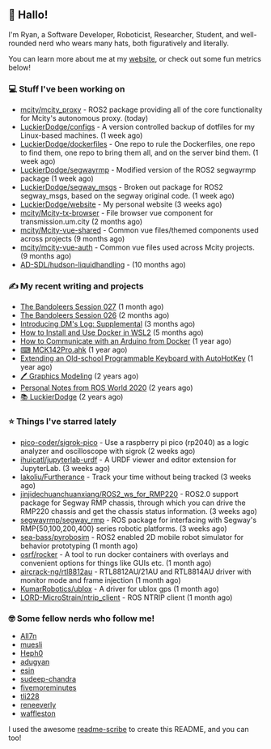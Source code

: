 ## 👋 Hallo!

I'm Ryan, a Software Developer, Roboticist, Researcher, Student, and well-rounded nerd who wears many hats, both figuratively and literally.

You can learn more about me at my [website](https://ryandlewis.dev), or check out some fun metrics below!

### 💻 Stuff I've been working on

- [mcity/mcity_proxy](https://github.com/mcity/mcity_proxy) - ROS2 package providing all of the core functionality for Mcity&#39;s autonomous proxy. (today)
- [LuckierDodge/configs](https://github.com/LuckierDodge/configs) - A version controlled backup of dotfiles for my Linux-based machines. (1 week ago)
- [LuckierDodge/dockerfiles](https://github.com/LuckierDodge/dockerfiles) - One repo to rule the Dockerfiles, one repo to find them, one repo to bring them all, and on the server bind them. (1 week ago)
- [LuckierDodge/segwayrmp](https://github.com/LuckierDodge/segwayrmp) - Modified version of the ROS2 segwayrmp package (1 week ago)
- [LuckierDodge/segway_msgs](https://github.com/LuckierDodge/segway_msgs) - Broken out package for ROS2 segway_msgs, based on the segway original code. (1 week ago)
- [LuckierDodge/website](https://github.com/LuckierDodge/website) - My personal website (3 weeks ago)
- [mcity/Mcity-tx-browser](https://github.com/mcity/Mcity-tx-browser) - File browser vue component for transmission.um.city (2 months ago)
- [mcity/Mcity-vue-shared](https://github.com/mcity/Mcity-vue-shared) - Common vue files/themed components used across projects (9 months ago)
- [mcity/mcity-vue-auth](https://github.com/mcity/mcity-vue-auth) - Common vue files used across Mcity projects. (9 months ago)
- [AD-SDL/hudson-liquidhandling](https://github.com/AD-SDL/hudson-liquidhandling) -  (10 months ago)

### ✍ My recent writing and projects

- [The Bandoleers Session 027](https://ryandlewis.dev/posts/ttrpg/thebandoleers027/) (1 month ago)
- [The Bandoleers Session 026](https://ryandlewis.dev/posts/ttrpg/thebandoleers026/) (2 months ago)
- [Introducing DM&#39;s Log: Supplemental](https://ryandlewis.dev/posts/ttrpg/introducingdmslog/) (3 months ago)
- [How to Install and Use Docker in WSL2](https://ryandlewis.dev/posts/howtowsldocker/) (5 months ago)
- [How to Communicate with an Arduino from Docker](https://ryandlewis.dev/posts/howtoarduinodocker/) (1 year ago)
- [⌨ MCK142Pro.ahk](https://ryandlewis.dev/projects/mck142pro/) (1 year ago)
- [Extending an Old-school Programmable Keyboard with AutoHotKey](https://ryandlewis.dev/posts/mck142pro/) (1 year ago)
- [🖊 Graphics Modeling](https://ryandlewis.dev/projects/graphics/) (2 years ago)
- [Personal Notes from ROS World 2020](https://ryandlewis.dev/posts/rosworld2020/) (2 years ago)
- [📚 LuckierDodge](https://ryandlewis.dev/projects/README/) (2 years ago)

### ⭐ Things I've starred lately

- [pico-coder/sigrok-pico](https://github.com/pico-coder/sigrok-pico) - Use a raspberry pi pico (rp2040) as a logic analyzer and oscilloscope with sigrok (2 weeks ago)
- [ihuicatl/jupyterlab-urdf](https://github.com/ihuicatl/jupyterlab-urdf) - A URDF viewer and editor extension for JupyterLab. (3 weeks ago)
- [lakoliu/Furtherance](https://github.com/lakoliu/Furtherance) - Track your time without being tracked (3 weeks ago)
- [jinjidechuanchuanxiang/ROS2_ws_for_RMP220](https://github.com/jinjidechuanchuanxiang/ROS2_ws_for_RMP220) - ROS2.0 support package for Segway RMP chassis, through which you can drive the RMP220 chassis and get the chassis status information. (3 weeks ago)
- [segwayrmp/segway_rmp](https://github.com/segwayrmp/segway_rmp) - ROS package for interfacing with Segway&#39;s RMP{50,100,200,400} series robotic platforms. (3 weeks ago)
- [sea-bass/pyrobosim](https://github.com/sea-bass/pyrobosim) - ROS2 enabled 2D mobile robot simulator for behavior prototyping (1 month ago)
- [osrf/rocker](https://github.com/osrf/rocker) - A tool to run docker containers with overlays and convenient options for things like GUIs etc. (1 month ago)
- [aircrack-ng/rtl8812au](https://github.com/aircrack-ng/rtl8812au) - RTL8812AU/21AU and RTL8814AU driver with monitor mode and frame injection (1 month ago)
- [KumarRobotics/ublox](https://github.com/KumarRobotics/ublox) - A driver for ublox gps (1 month ago)
- [LORD-MicroStrain/ntrip_client](https://github.com/LORD-MicroStrain/ntrip_client) - ROS NTRIP client (1 month ago)

### 🤓 Some fellow nerds who follow me!

- [All7n](https://github.com/All7n)
- [muesli](https://github.com/muesli)
- [Heph0](https://github.com/Heph0)
- [adugyan](https://github.com/adugyan)
- [esin](https://github.com/esin)
- [sudeep-chandra](https://github.com/sudeep-chandra)
- [fivemoreminutes](https://github.com/fivemoreminutes)
- [tli228](https://github.com/tli228)
- [reneeverly](https://github.com/reneeverly)
- [waffleston](https://github.com/waffleston)

I used the awesome [readme-scribe](https://github.com/muesli/readme-scribe) to create this README, and you can too!

